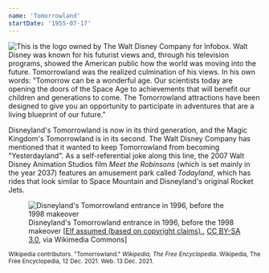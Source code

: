 ```yaml
---
name: 'Tomorrowland'
startDate: '1955-07-17'
---
```


<img src="https://upload.wikimedia.org/wikipedia/en/thumb/d/d8/Tomorrowland_logo.svg/300px-Tomorrowland_logo.svg.png" alt="This is the logo owned by The Walt Disney Company for Infobox." title="This is the logo owned by The Walt Disney Company for Infobox." class="align-right"> Walt Disney was known for his futurist views and, through his television programs, showed the American public how the world was moving into the future. Tomorrowland was the realized culmination of his views. In his own words: "Tomorrow can be a wonderful age. Our scientists today are opening the doors of the Space Age to achievements that will benefit our children and generations to come. The Tomorrowland attractions have been designed to give you an opportunity to participate in adventures that are a living blueprint of our future."

Disneyland's Tomorrowland is now in its third generation, and the Magic Kingdom's Tomorrowland is in its second. The Walt Disney Company has mentioned that it wanted to keep Tomorrowland from becoming "Yesterdayland". As a self-referential joke along this line, the 2007 Walt Disney Animation Studios film _Meet the Robinsons_ (which is set mainly in the year 2037) features an amusement park called _Todayland_, which has rides that look similar to Space Mountain and Disneyland's original Rocket Jets.

<figure class="align-center">
<img src="https://upload.wikimedia.org/wikipedia/commons/d/dd/Tomorrowland96_wb.jpg" alt="Disneyland's Tomorrowland entrance in 1996, before the 1998 makeover" title="Disneyland's Tomorrowland entrance in 1996, before the 1998 makeover">

<figcaption>Disneyland's Tomorrowland entrance in 1996, before the 1998 makeover [<a href="https://commons.wikimedia.org/wiki/File:Tomorrowland96_wb.jpg">Elf assumed (based on copyright claims).</a>, <a href="http://creativecommons.org/licenses/by-sa/3.0/">CC BY-SA 3.0</a>, via Wikimedia Commons]</figcaption>
</figure>

<small>Wikipedia contributors. "Tomorrowland." _Wikipedia, The Free Encyclopedia_. Wikipedia, The Free Encyclopedia, 12 Dec. 2021. Web. 13 Dec. 2021.</small>
